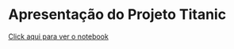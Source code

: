 # Apresentação do Projeto Titanic
<a href="titanic-notebook.ipynb">Click aqui para ver o notebook</a>